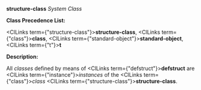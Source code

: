 **structure-class** *System Class* 



**Class Precedence List:** 



<ClLinks  term={"structure-class"}><b>structure-class</b></ClLinks>, <ClLinks  term={"class"}><b>class</b></ClLinks>, <ClLinks  term={"standard-object"}><b>standard-object</b></ClLinks>, <ClLinks  term={"t"}><b>t</b></ClLinks> 



**Description:** 



All *classes* defined by means of <ClLinks  term={"defstruct"}><b>defstruct</b></ClLinks> are <ClLinks  term={"instance"}><i>instances</i></ClLinks> of the <ClLinks  term={"class"}><i>class</i></ClLinks> <ClLinks  term={"structure-class"}><b>structure-class</b></ClLinks>. 